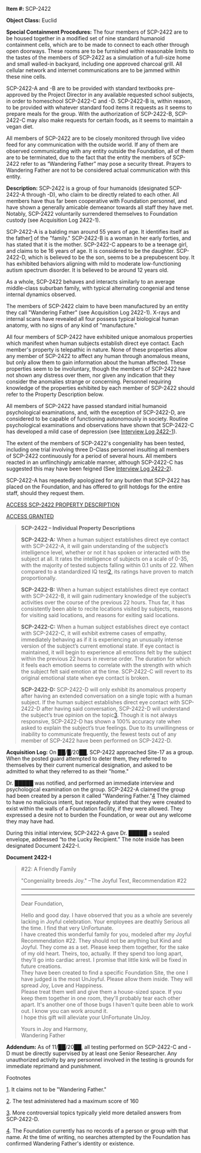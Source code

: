 **Item #:** SCP-2422

**Object Class:** Euclid

**Special Containment Procedures:** The four members of SCP-2422 are to be housed together in a modified set of nine standard humanoid containment cells, which are to be made to connect to each other through open doorways. These rooms are to be furnished within reasonable limits to the tastes of the members of SCP-2422 as a simulation of a full-size home and small walled-in backyard, including one approved charcoal grill. All cellular network and internet communications are to be jammed within these nine cells.

SCP-2422-A and -B are to be provided with standard textbooks pre-approved by the Project Director in any available requested school subjects, in order to homeschool SCP-2422-C and -D. SCP-2422-B is, within reason, to be provided with whatever standard food items it requests as it seems to prepare meals for the group. With the authorization of SCP-2422-B, SCP-2422-C may also make requests for certain foods, as it seems to maintain a vegan diet.

All members of SCP-2422 are to be closely monitored through live video feed for any communication with the outside world. If any of them are observed communicating with any entity outside the Foundation, all of them are to be terminated, due to the fact that the entity the members of SCP-2422 refer to as “Wandering Father” may pose a security threat. Prayers to Wandering Father are not to be considered actual communication with this entity.

**Description:** SCP-2422 is a group of four humanoids (designated SCP-2422-A through -D), who claim to be directly related to each other. All members have thus far been cooperative with Foundation personnel, and have shown a generally amicable demeanor towards all staff they have met. Notably, SCP-2422 voluntarily surrendered themselves to Foundation custody (see Acquisition Log 2422-1).

SCP-2422-A is a balding man around 55 years of age. It identifies itself as the father[1](javascript:;) of the "family." SCP-2422-B is a woman in her early forties, and has stated that it is the mother. SCP-2422-C appears to be a teenage girl, and claims to be 16 years of age. It is considered to be the daughter. SCP-2422-D, which is believed to be the son, seems to be a prepubescent boy. It has exhibited behaviors aligning with mild to moderate low-functioning autism spectrum disorder. It is believed to be around 12 years old.

As a whole, SCP-2422 behaves and interacts similarly to an average middle-class suburban family, with typical alternating congenial and tense internal dynamics observed.

The members of SCP-2422 claim to have been manufactured by an entity they call "Wandering Father" (see Acquisition Log 2422-1). X-rays and internal scans have revealed all four possess typical biological human anatomy, with no signs of any kind of "manufacture."

All four members of SCP-2422 have exhibited unique anomalous properties which manifest when human subjects establish direct eye contact. Each member's property is telepathic in nature. None of these properties allow any member of SCP-2422 to affect any human through anomalous means, but only allow them to gain information about the human affected. These properties seem to be involuntary, though the members of SCP-2422 have not shown any distress over them, nor given any indication that they consider the anomalies strange or concerning. Personnel requiring knowledge of the properties exhibited by each member of SCP-2422 should refer to the Property Description below.

All members of SCP-2422 have passed standard initial humanoid psychological examinations, and, with the exception of SCP-2422-D, are considered to be capable of functioning autonomously in society. Routine psychological examinations and observations have shown that SCP-2422-C has developed a mild case of depression (see [Interview Log 2422-1](http://www.scp-wiki.net/interview-log-2422-1)).

The extent of the members of SCP-2422's congeniality has been tested, including one trial involving three D-Class personnel insulting all members of SCP-2422 continuously for a period of several hours. All members reacted in an unflinchingly amicable manner, although SCP-2422-C has suggested this may have been feigned (See [Interview Log 2422-2](http://www.scp-wiki.net/interview-log-2422-2)).

SCP-2422-A has repeatedly apologized for any burden that SCP-2422 has placed on the Foundation, and has offered to grill hotdogs for the entire staff, should they request them.

[ACCESS SCP-2422 PROPERTY DESCRIPTION](javascript:;)

[ACCESS GRANTED](javascript:;)

> **SCP-2422 – Individual Property Descriptions**
> 
> **SCP-2422-A:** When a human subject establishes direct eye contact with SCP-2422-A, it will gain understanding of the subject’s intelligence level, whether or not it has spoken or interacted with the subject at all. It rates the intelligence of subjects on a scale of 0-35, with the majority of tested subjects falling within 0.1 units of 22. When compared to a standardized IQ test[2](javascript:;), its ratings have proven to match proportionally.
> 
> **SCP-2422-B:** When a human subject establishes direct eye contact with SCP-2422-B, it will gain rudimentary knowledge of the subject’s activities over the course of the previous 22 hours. Thus far, it has consistently been able to recite locations visited by subjects, reasons for visiting said locations, and reasons for exiting said locations.
> 
> **SCP-2422-C:** When a human subject establishes direct eye contact with SCP-2422-C, it will exhibit extreme cases of empathy, immediately behaving as if it is experiencing an unusually intense version of the subject’s current emotional state. If eye contact is maintained, it will begin to experience all emotions felt by the subject within the previous 22 hours in reverse order. The duration for which it feels each emotion seems to correlate with the strength with which the subject felt said emotion at the time. SCP-2422-C will revert to its original emotional state when eye contact is broken.
> 
> **SCP-2422-D:** SCP-2422-D will only exhibit its anomalous property after having an extended conversation on a single topic with a human subject. If the human subject establishes direct eye contact with SCP-2422-D after having said conversation, SCP-2422-D will understand the subject’s true opinion on the topic[3](javascript:;). Though it is not always responsive, SCP-2422-D has shown a 100% accuracy rate when asked to explain the subject’s true feelings. Due to its unwillingness or inability to communicate frequently, the fewest tests out of any member of SCP-2422 have been performed on SCP-2422-D.

**Acquisition Log:** On ██/█/20██, SCP-2422 approached Site-17 as a group. When the posted guard attempted to deter them, they referred to themselves by their current numerical designation, and asked to be admitted to what they referred to as their "home."

Dr. █████ was notified, and performed an immediate interview and psychological examination on the group. SCP-2422-A claimed the group had been created by a person it called "Wandering Father."[4](javascript:;) They claimed to have no malicious intent, but repeatedly stated that they were created to exist within the walls of a Foundation facility, if they were allowed. They expressed a desire not to burden the Foundation, or wear out any welcome they may have had.

During this initial interview, SCP-2422-A gave Dr. █████ a sealed envelope, addressed “to the Lucky Recipient.” The note inside has been designated Document 2422-I.

**Document 2422-I**

> #22: A Friendly Family
> 
> "Congeniality breeds Joy." –The Joyful Text, Recommendation #22
> 
> * * *
> 
> * * *
> 
> Dear Foundation,
> 
> Hello and good day. I have observed that you as a whole are severely lacking in Joyful celebration. Your employees are deathly Serious all the time. I find that very UnFortunate.  
> I have created this wonderful family for you, modeled after my Joyful Recommendation #22. They should not be anything but Kind and Joyful. They come as a set. Please keep them together, for the sake of my old heart. Theirs, too, actually. If they spend too long apart, they'll go into cardiac arrest. I promise that little kink will be fixed in future creations.  
> They have been created to find a specific Foundation Site, the one I have judged is the most UnJoyful. Please allow them inside. They will spread Joy, Love and Happiness.  
> Please treat them well and give them a house-sized space. If you keep them together in one room, they'll probably tear each other apart. It's another one of those bugs I haven't quite been able to work out. I know you can work around it.  
> I hope this gift will alleviate your UnFortunate UnJoy.
> 
> Yours in Joy and Harmony,  
> Wandering Father

**Addendum:** As of 11/██/20██, all testing performed on SCP-2422-C and -D must be directly supervised by at least one Senior Researcher. Any unauthorized activity by any personnel involved in the testing is grounds for immediate reprimand and punishment.

Footnotes

[1](javascript:;). It claims not to be "Wandering Father."

[2](javascript:;). The test administered had a maximum score of 160

[3](javascript:;). More controversial topics typically yield more detailed answers from SCP-2422-D.

[4](javascript:;). The Foundation currently has no records of a person or group with that name. At the time of writing, no searches attempted by the Foundation has confirmed Wandering Father's identity or existence.